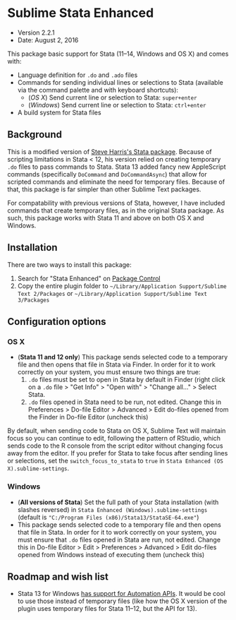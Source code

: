 # Sublime Stata Enhanced

* Version 2.2.1
* Date: August 2, 2016

This package basic support for Stata (11–14, Windows and OS X) and comes with:

* Language definition for `.do` and `.ado` files 
* Commands for sending individual lines or selections to Stata (available via the command palette and with keyboard shortcuts):
	* (*OS X*) Send current line or selection to Stata: `super+enter`
	* (*Windows*) Send current line or selection to Stata: `ctrl+enter`
* A build system for Stata files

## Background

This is a modified version of [Steve Harris's Stata package](https://github.com/docsteveharris/stata). Because of scripting limitations in Stata < 12, his version relied on creating temporary `.do` files to pass commands to Stata. Stata 13 added fancy new AppleScript commands (specifically `DoCommand` and `DoCommandAsync`) that allow for scripted commands and eliminate the need for temporary files. Because of that, this package is far simpler than other Sublime Text packages.

For compatability with previous versions of Stata, however, I have included commands that create temporary files, as in the original Stata package. As such, this package works with Stata 11 and above on both OS X and Windows.


## Installation

There are two ways to install this package:

1. Search for "Stata Enhanced" on [Package Control](https://sublime.wbond.net/)
2. Copy the entire plugin folder to `~/Library/Application Support/Sublime Text 2/Packages` or `~/Library/Application Support/Sublime Text 3/Packages`


## Configuration options

### OS X

* (**Stata 11 and 12 only**) This package sends selected code to a temporary file and then opens that file in Stata via Finder. In order for it to work correctly on your system, you must ensure two things are true:
	1. `.do` files must be set to open in Stata by default in Finder (right click on a `.do` file > "Get Info" > "Open with" > "Change all…" > Select Stata. 
	2. `.do` files opened in Stata need to be run, not edited. Change this in Preferences > Do-file Editor > Advanced > Edit do-files opened from the Finder in Do-file Editor (uncheck this)

By default, when sending code to Stata on OS X, Sublime Text will maintain focus so you can continue to edit, following the pattern of RStudio, which sends code to the R console from the script editor without changing focus away from the editor. If you prefer for Stata to take focus after sending lines or selections, set the `switch_focus_to_stata` to `true` in `Stata Enhanced (OS X).sublime-settings`.

### Windows

* (**All versions of Stata**) Set the full path of your Stata installation (with slashes reversed) in `Stata Enhanced (Windows).sublime-settings` (default is `"C:/Program Files (x86)/Stata13/StataSE-64.exe"`)
* This package sends selected code to a temporary file and then opens that file in Stata. In order for it to work correctly on your system, you must ensure that `.do` files opened in Stata are run, not edited. Change this in Do-file Editor > Edit > Preferences > Advanced > Edit do-files opened from Windows instead of executing them (uncheck this)


## Roadmap and wish list

* Stata 13 for Windows [has support for Automation APIs](http://www.stata.com/automation/). It would be cool to use those instead of temporary files (like how the OS X version of the plugin uses temporary files for Stata 11–12, but the API for 13).
